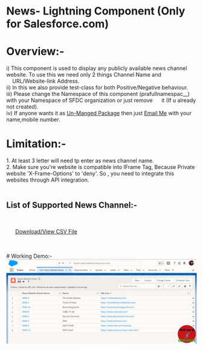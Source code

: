 # News- Lightning Component (Only for Salesforce.com)
# Overview:-
  <p>
   i)  This component is used to display any publicly available news channel website. To use this we need only 2 things Channel Name and &nbsp;&nbsp;&nbsp;&nbsp;URL/Website-link     Address.<br/>
  ii)  In this we also provide test-class for both Positive/Negative behaviour.<br/>
  iii) Please change the Namespace of this component (prafullnamespac__) with your Namespace of SFDC organization or just remove &nbsp;&nbsp;&nbsp;&nbsp;&nbsp;it (If u already not created).<br/>
  iv)  If anyone wants it as <u>Un-Manged Package</u> then just <a href = "mailto: prafulljaincp@gmail.com">Email Me</a> with your name,mobile number.<br/>
  </p>
<div>
  <h1>Limitation:-</h1>
    1. At least 3 letter will need tp enter as news channel name.<br/>
    2. Make sure you're website is compatible into IFrame Tag, Because Private website 'X-Frame-Options' to 'deny'. So , you need to integrate this websites through API    integration.
</div><br/>
<div>
  <h2>List of Supported News Channel:-</h2>
      <a href='prafullnamespac__News_Website_Details__c.csv' style="margin-left:2%"><ul><u>Download/View CSV File</u></ul></a><br/>
<div><br/>
# Working Demo:-
<img src="News-Lightning Component Working Overview.gif" alt="Working Demo GIF"/>
